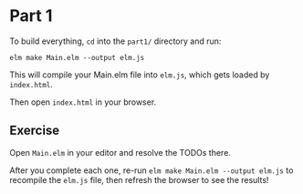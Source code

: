 # Part 1

To build everything, `cd` into the `part1/` directory and run:

```shell
elm make Main.elm --output elm.js
```

This will compile your Main.elm file into `elm.js`, which gets loaded by
`index.html`.

Then open `index.html` in your browser.

## Exercise

Open `Main.elm` in your editor and resolve the TODOs there.

After you complete each one, re-run `elm make Main.elm --output elm.js` to
recompile the `elm.js` file, then refresh the browser to see the results!
